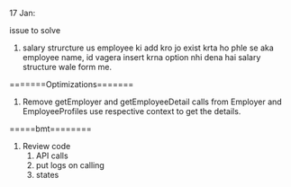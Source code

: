 17 Jan:

issue to solve 
1. salary strurcture us employee ki add kro jo exist krta ho phle se aka
   employee name, id vagera insert krna option nhi dena hai salary structure wale form me.


=======Optimizations=======
1. Remove getEmployer and getEmployeeDetail calls from Employer and EmployeeProfiles use respective context to get the details.


=====bmt========
1. Review code
   1. API calls
   2. put logs on calling
   3. states